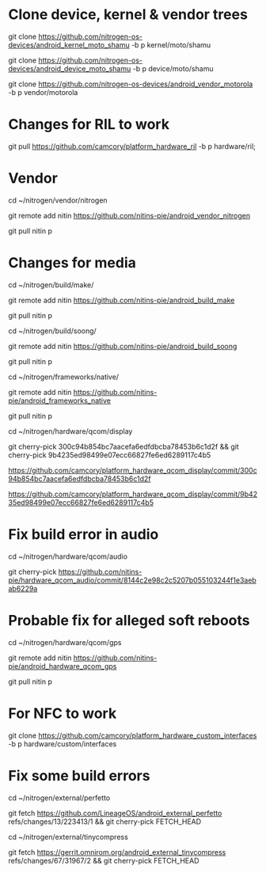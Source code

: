 # Clone device, kernel & vendor trees
git clone https://github.com/nitrogen-os-devices/android_kernel_moto_shamu -b p kernel/moto/shamu

git clone https://github.com/nitrogen-os-devices/android_device_moto_shamu -b p device/moto/shamu

git clone https://github.com/nitrogen-os-devices/android_vendor_motorola -b p vendor/motorola

# Changes for RIL to work
git pull https://github.com/camcory/platform_hardware_ril -b p hardware/ril;

# Vendor
cd ~/nitrogen/vendor/nitrogen

git remote add nitin https://github.com/nitins-pie/android_vendor_nitrogen

git pull nitin p

# Changes for media
cd ~/nitrogen/build/make/

git remote add nitin https://github.com/nitins-pie/android_build_make

git pull nitin p

cd ~/nitrogen/build/soong/

git remote add nitin https://github.com/nitins-pie/android_build_soong

git pull nitin p

cd ~/nitrogen/frameworks/native/

git remote add nitin https://github.com/nitins-pie/android_frameworks_native

git pull nitin p

cd ~/nitrogen/hardware/qcom/display

git cherry-pick 300c94b854bc7aacefa6edfdbcba78453b6c1d2f && git cherry-pick 9b4235ed98499e07ecc66827fe6ed6289117c4b5

https://github.com/camcory/platform_hardware_qcom_display/commit/300c94b854bc7aacefa6edfdbcba78453b6c1d2f

https://github.com/camcory/platform_hardware_qcom_display/commit/9b4235ed98499e07ecc66827fe6ed6289117c4b5

# Fix build error in audio
cd ~/nitrogen/hardware/qcom/audio

git cherry-pick https://github.com/nitins-pie/hardware_qcom_audio/commit/8144c2e98c2c5207b055103244f1e3aebab6229a

# Probable fix for alleged soft reboots
cd ~/nitrogen/hardware/qcom/gps

git remote add nitin https://github.com/nitins-pie/android_hardware_qcom_gps

git pull nitin p

# For NFC to work
git clone https://github.com/camcory/platform_hardware_custom_interfaces -b p hardware/custom/interfaces

# Fix some build errors
cd ~/nitrogen/external/perfetto

git fetch https://github.com/LineageOS/android_external_perfetto refs/changes/13/223413/1 && git cherry-pick FETCH_HEAD

cd ~/nitrogen/external/tinycompress

git fetch https://gerrit.omnirom.org/android_external_tinycompress refs/changes/67/31967/2 && git cherry-pick FETCH_HEAD

